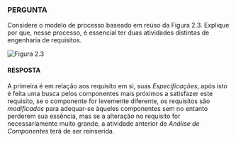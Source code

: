 ### PERGUNTA

Considere o modelo de processo baseado em reúso da Figura 2.3. Explique por que, nesse processo, é essencial ter duas atividades distintas de engenharia de requisitos.

![Figura 2.3](https://pbs.twimg.com/media/D_DrTC5XoAAcMn4.jpg:large)

#### RESPOSTA

A primeira é em relação aos requisito em si, suas *Especificações*, após isto é feita uma busca pelos componentes mais próximos a satisfazer este requisito, se o componente for levemente diferente, os requisitos são *modificados* para adequar-se àqueles componentes sem no entanto perderem sua essência, mas se a alteração no requisito for necessariamente muito grande, a atividade anterior de *Análise de Componentes* terá de ser reinserida.
